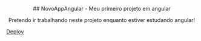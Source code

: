 <p align="center">
## NovoAppAngular - Meu primeiro projeto em angular
<p align="center">
Pretendo ir trabalhando neste projeto enquanto estiver estudando angular!

<a href="https://primeiroprojetoangulararthur.netlify.app">Deploy</a>
</p>